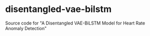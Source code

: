 # disentangled-vae-bilstm
Source code for "A Disentangled VAE-BiLSTM Model for Heart Rate Anomaly Detection"
